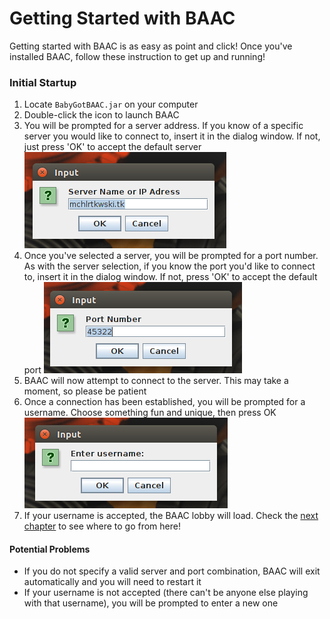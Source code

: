 # Getting Started with BAAC
Getting started with BAAC is as easy as point and click!  Once you've installed BAAC, follow these instruction to get up and running!

### Initial Startup
1. Locate ```BabyGotBAAC.jar``` on your computer
2. Double-click the icon to launch BAAC
3. You will be prompted for a server address.  If you know of a specific server you would like to connect to, insert it in the dialog window.  If not, just press 'OK' to accept the default server
![picture alt](images/ServerDialog.png)
4. Once you've selected a server, you will be prompted for a port number.  As with the server selection, if you know the port you'd like to connect to, insert it in the dialog window.  If not, press 'OK' to accept the default port
![picture alt](images/PortDialog.png)
5. BAAC will now attempt to connect to the server.  This may take a moment, so please be patient
6. Once a connection has been established, you will be prompted for a username.  Choose something fun and unique, then press OK
![picture alt](images/UsernameDialog.png)
7. If your username is accepted, the BAAC lobby will load.  Check the [next chapter](lobby.md) to see where to go from here!

#### Potential Problems
* If you do not specify a valid server and port combination, BAAC will exit automatically and you will need to restart it
* If your username is not accepted (there can't be anyone else playing with that username), you will be prompted to enter a new one
